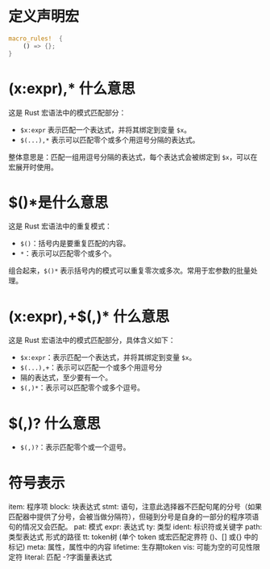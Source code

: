 # 定义声明宏
```rust
macro_rules!  {
    () => {};
}
```
# $($x:expr),* 什么意思
这是 Rust 宏语法中的模式匹配部分：

- `$x:expr` 表示匹配一个表达式，并将其绑定到变量 `$x`。
- `$(...),*` 表示可以匹配零个或多个用逗号分隔的表达式。

整体意思是：匹配一组用逗号分隔的表达式，每个表达式会被绑定到 `$x`，可以在宏展开时使用。
# $()*是什么意思
这是 Rust 宏语法中的重复模式：

- `$()`：括号内是要重复匹配的内容。
- `*`：表示可以匹配零个或多个。

组合起来，`$()*` 表示括号内的模式可以重复零次或多次。常用于宏参数的批量处理。
# $($x:expr),+$(,)* 什么意思
这是 Rust 宏语法中的模式匹配部分，具体含义如下：
- `$x:expr`：表示匹配一个表达式，并将其绑定到变量 `$x`。
- `$(...),+`：表示可以匹配一个或多个用逗号分
- 隔的表达式，至少要有一个。
- `$(,)*`：表示可以匹配零个或多个逗号。
# $(,)? 什么意思
- `$(,)?`：表示匹配零个或一个逗号。
# 符号表示
item: 程序项
block: 块表达式
stmt: 语句，注意此选择器不匹配句尾的分号（如果匹配器中提供了分号，会被当做分隔符），但碰到分号是自身的一部分的程序项语句的情况又会匹配。
pat: 模式
expr: 表达式
ty: 类型
ident: 标识符或关键字
path: 类型表达式 形式的路径
tt: token树 (单个 token 或宏匹配定界符 ()、[] 或{} 中的标记)
meta: 属性，属性中的内容
lifetime: 生存期token
vis: 可能为空的可见性限定符
literal: 匹配 -?字面量表达式